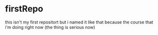 # firstRepo
this isn't my first repositort but i named it like that because the course that i'm doing right now (the thing is serious now)
